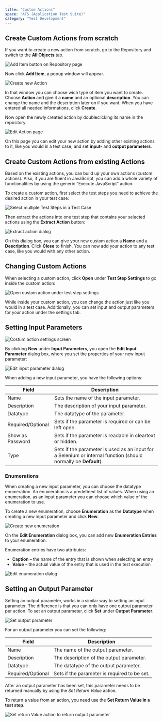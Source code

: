 ```yaml
---
title: "Custom Actions"
space: "ATS (Application Test Suite)"
category: "Test Development"
---
```


## Create Custom Actions from scratch
If you want to create a new action from scratch, go to the Repository and switch to the **All Objects** tab.

![Add Item button on Repository page](attachments/test-development/repository.png)

Now click **Add Item**, a popup window will appear.

![Create new Action](attachments/test-development/sampleaction.png)

In that window you can choose wich type of item you want to create.
Choose **Action** and give it a **name** and an optional **description**. You can change the name and the description later on if you want.
When you have entered all needed informations, click **Create**.

Now open the newly created action by doubleclicking its name in the repository.

![Edit Action page](attachments/test-development/editaction.png)

On this page you can edit your new action by adding other existing actions to it, like you would in a test case, and set **input-** and **output parameters**.

## Create Custom Actions from existing Actions

Based on the existing actions, you can build up your own actions (custom actions). Also, if you are fluent in JavaScript, you can add a whole variety of functionalities by using the generic “Execute JavaScript” action.

To create a custom action, first select the test steps you need to achieve the desired action in your test case:

![Select multiple Test Steps in a Test Case](attachments/20644057/21168181.png)

Then extract the actions into one test step that contains your selected actions using the **Extract Action** button:

![Extract action dialog](attachments/20644057/21168182.png)

On this dialog box, you can give your new custom action a **Name** and a **Description**. Click **Close** to finish. You can now add your action to any test case, like you would with any other action.

## Changing Custom Actions

When selecting a custom action, click **Open** under **Test Step Settings** to go inside the custom action:

![Open custom action under test step settings](attachments/20644057/21168183.png)

While inside your custom action, you can change the action just like you would in a test case. Additionally, you can set input and output parameters for your action under the settings tab.

## Setting Input Parameters

![Costum action settings screen](attachments/20644057/21168184.png)

By clicking **New** under **Input Parameters**, you open the **Edit Input Parameter** dialog box, where you set the properties of your new input parameter:

![Edit input parameter dialog](attachments/20644057/21168185.png)

When adding a new input parameter, you have the following options:

Field | Description
--- | ---
Name | Sets the name of the input parameter.
Description | The description of your input parameter.
Datatype | The datatype of the parameter.
Required/Optional | Sets if the parameter is required or can be left open.
Show as Password | Sets if the parameter is readable in cleartext or hidden.
Type | Sets if the parameter is used as an input for a Selenium or internal function (should normally be **Default**).

### Enumerations

When creating a new input parameter, you can choose the datatype enumeration. An enumeration is a predefined list of values. When using an enumeration, as an input parameter you can choose which value of the enumeration to use.

To create a new enumeration, choose **Enumeration** as the **Datatype** when creating a new input parameter and click **New**:

![Create new enumeration](attachments/20644057/21168186.png)

On the **Edit Enumeration** dialog box, you can add new **Enumeration Entries** to your enumeration.

Enumeration entries have two attributes:

* **Caption** – the name of the entry that is shown when selecting an entry
* **Value** – the actual value of the entry that is used in the test execution

![Edit enumeration dialog](attachments/20644057/21168187.png)

## Setting an Output Parameter

Setting an output parameter, works in a similar way to setting an input parameter. The difference is that you can only have one output parameter per action. To set an output parameter, click **Set** under **Output Parameter**.

![Set output parameter](attachments/20644057/21168188.png)

For an output parameter you can set the following:

Field | Description
--- | ---
Name | The name of the output parameter.
Description | The description of the output parameter.
Datatype | The datatype of the output parameter.
Required/Optional | Sets if the parameter is required to be set.

After an output parameter has been set, this parameter needs to be returned manually by using the _Set Return Value_ action.

<div class="alert alert-info">

To return a value from an action, you need use the **Set Return Value in a test step**.

</div>

![Set return Value action to return output parameter](attachments/20644057/21168189.png)
